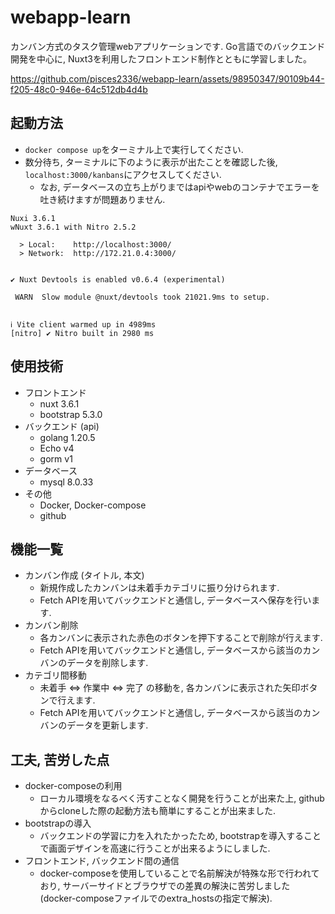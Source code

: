 # webapp-learn
カンバン方式のタスク管理webアプリケーションです.
Go言語でのバックエンド開発を中心に, Nuxt3を利用したフロントエンド制作とともに学習しました。

https://github.com/pisces2336/webapp-learn/assets/98950347/90109b44-f205-48c0-946e-64c512db4d4b

## 起動方法
- `docker compose up`をターミナル上で実行してください.
- 数分待ち, ターミナルに下のように表示が出たことを確認した後, `localhost:3000/kanbans`にアクセスしてください.
    - なお, データベースの立ち上がりまではapiやwebのコンテナでエラーを吐き続けますが問題ありません.
```
Nuxi 3.6.1
wNuxt 3.6.1 with Nitro 2.5.2

  > Local:    http://localhost:3000/
  > Network:  http://172.21.0.4:3000/


✔ Nuxt Devtools is enabled v0.6.4 (experimental)

 WARN  Slow module @nuxt/devtools took 21021.9ms to setup.


ℹ Vite client warmed up in 4989ms
[nitro] ✔ Nitro built in 2980 ms
```

## 使用技術
- フロントエンド
    - nuxt 3.6.1
    - bootstrap 5.3.0
- バックエンド (api)
    - golang 1.20.5
    - Echo v4
    - gorm v1
- データベース
    - mysql 8.0.33
- その他
    - Docker, Docker-compose
    - github

## 機能一覧
- カンバン作成 (タイトル, 本文)
    - 新規作成したカンバンは未着手カテゴリに振り分けられます.
    - Fetch APIを用いてバックエンドと通信し, データベースへ保存を行います.
- カンバン削除
    - 各カンバンに表示された赤色のボタンを押下することで削除が行えます.
    - Fetch APIを用いてバックエンドと通信し, データベースから該当のカンバンのデータを削除します.
- カテゴリ間移動
    - 未着手 ⇔ 作業中 ⇔ 完了 の移動を, 各カンバンに表示された矢印ボタンで行えます.
    - Fetch APIを用いてバックエンドと通信し, データベースから該当のカンバンのデータを更新します.

## 工夫, 苦労した点
- docker-composeの利用
    - ローカル環境をなるべく汚すことなく開発を行うことが出来た上, githubからcloneした際の起動方法も簡単にすることが出来ました.
- bootstrapの導入
    - バックエンドの学習に力を入れたかったため, bootstrapを導入することで画面デザインを高速に行うことが出来るようにしました.
- フロントエンド, バックエンド間の通信
    - docker-composeを使用していることで名前解決が特殊な形で行われており, サーバーサイドとブラウザでの差異の解決に苦労しました (docker-composeファイルでのextra_hostsの指定で解決).
